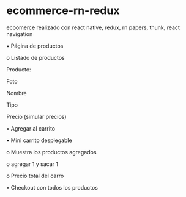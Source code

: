 # ecommerce-rn-redux

ecoomerce realizado con react native, redux, rn papers, thunk, react navigation

• Página de productos

o Listado de productos

Producto:

Foto

Nombre

Tipo

Precio (simular precios)


• Agregar al carrito

• Mini carrito desplegable

o Muestra los productos agregados

o agregar 1 y sacar 1

o Precio total del carro

• Checkout con todos los productos

